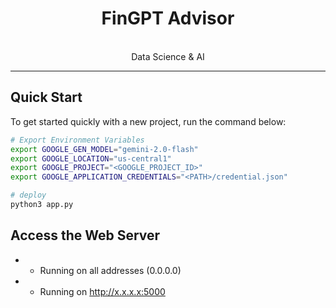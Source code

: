 <h1 align="center">FinGPT Advisor</h1>

<p align="center">
  <br>
  Data Science & AI
  <br>
</p>

<hr>

## Quick Start

To get started quickly with a new project, run the command below:

```bash
# Export Environment Variables
export GOOGLE_GEN_MODEL="gemini-2.0-flash"
export GOOGLE_LOCATION="us-central1"
export GOOGLE_PROJECT="<GOOGLE_PROJECT_ID>"
export GOOGLE_APPLICATION_CREDENTIALS="<PATH>/credential.json"

# deploy
python3 app.py
```

## Access the Web Server

- * Running on all addresses (0.0.0.0)
- * Running on http://x.x.x.x:5000
